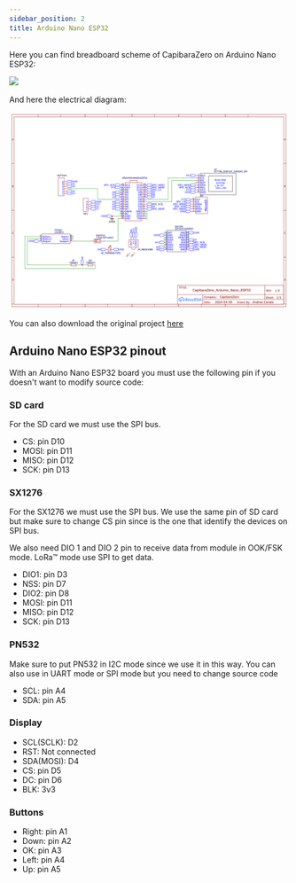 ```yaml
---
sidebar_position: 2
title: Arduino Nano ESP32
---
```


Here you can find breadboard scheme of CapibaraZero on Arduino Nano ESP32:

<img src="/docs/img/scheme/arduino_nano_esp32_breadboard.png" />

And here the electrical diagram:

<img src="https://github.com/CapibaraZero/resources/blob/main/electrical_diagram/Arduino_Nano_ESP32/MainScheme.png?raw=true" alt="CapibaraZero Arduino Nano ESP32 diagram"/>

You can also download the original project [here](https://github.com/CapibaraZero/resources/tree/main/electrical_diagram/Arduino_Nano_ESP32)

## Arduino Nano ESP32 pinout

With an Arduino Nano ESP32 board you must use the following pin if you doesn't want to modify source code:

### SD card

For the SD card we must use the SPI bus.

- CS: pin D10
- MOSI: pin D11
- MISO: pin D12
- SCK: pin D13

### SX1276

For the SX1276 we must use the SPI bus. We use the same pin of SD card but make sure to change CS pin since is the one that identify the devices on SPI bus.

We also need DIO 1 and DIO 2 pin to receive data from module in OOK/FSK mode. LoRa&trade; mode use SPI to get data.

- DIO1: pin D3
- NSS: pin D7
- DIO2: pin D8
- MOSI: pin D11
- MISO: pin D12
- SCK: pin D13

### PN532

Make sure to put PN532 in I2C mode since we use it in this way. You can also use in UART mode or SPI mode but you need to change source code

- SCL: pin A4
- SDA: pin A5

### Display 

- SCL(SCLK): D2
- RST: Not connected
- SDA(MOSI): D4
- CS: pin D5
- DC: pin D6
- BLK: 3v3

### Buttons

- Right: pin A1
- Down: pin A2
- OK: pin A3
- Left: pin A4
- Up: pin A5
